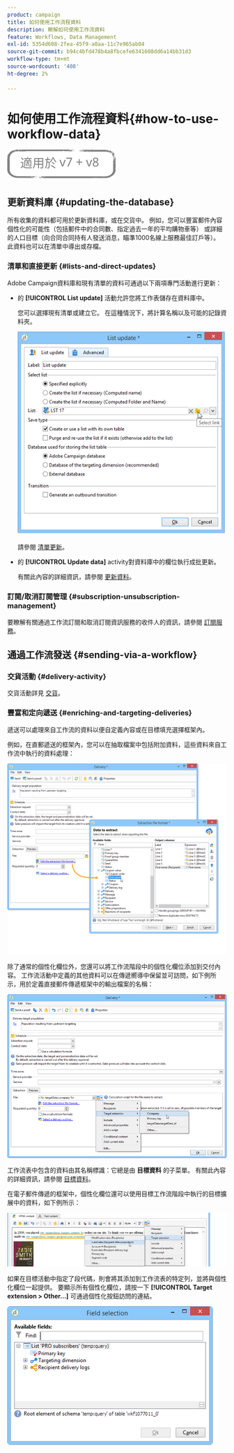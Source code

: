 ```yaml
---
product: campaign
title: 如何使用工作流程資料
description: 瞭解如何使用工作流資料
feature: Workflows, Data Management
exl-id: 5354d608-2fea-45f9-a0aa-11c7e965ab04
source-git-commit: b94c4bfd478b4a8fbcefe6341608dd6a14bb31d3
workflow-type: tm+mt
source-wordcount: '408'
ht-degree: 2%

---
```


# 如何使用工作流程資料{#how-to-use-workflow-data}

![](../../assets/common.svg)

## 更新資料庫 {#updating-the-database}

所有收集的資料都可用於更新資料庫，或在交貨中。 例如，您可以豐富郵件內容個性化的可能性（包括郵件中的合同數、指定過去一年的平均購物車等） 或詳細的人口目標（向合同合同持有人發送消息，瞄準1000名線上服務最佳訂戶等）。 此資料也可以在清單中導出或存檔。

### 清單和直接更新 {#lists-and-direct-updates}

Adobe Campaign資料庫和現有清單的資料可通過以下兩項專門活動進行更新：

* 的 **[!UICONTROL List update]** 活動允許您將工作表儲存在資料庫中。

   您可以選擇現有清單或建立它。 在這種情況下，將計算名稱以及可能的記錄資料夾。

   ![](assets/s_user_create_list.png)

   請參閱 [清單更新](list-update.md)。

* 的 **[!UICONTROL Update data]** activity對資料庫中的欄位執行成批更新。

   有關此內容的詳細資訊，請參閱 [更新資料](update-data.md)。

### 訂閱/取消訂閱管理 {#subscription-unsubscription-management}

要瞭解有關通過工作流訂閱和取消訂閱資訊服務的收件人的資訊，請參閱 [訂閱服務](subscription-services.md)。

## 通過工作流發送 {#sending-via-a-workflow}

### 交貨活動 {#delivery-activity}

交貨活動詳見 [交貨](delivery.md)。

### 豐富和定向遞送 {#enriching-and-targeting-deliveries}

遞送可以處理來自工作流的資料以便自定義內容或在目標填充選擇框架內。

例如，在直郵遞送的框架內，您可以在抽取檔案中包括附加資料，這些資料來自工作流中執行的資料處理：

![](assets/s_advuser_add_data_postal_mail.png)

除了通常的個性化欄位外，您還可以將工作流階段中的個性化欄位添加到交付內容。 工作流活動中定義的其他資料可以在傳遞嚮導中保留並可訪問，如下例所示，用於定義直接郵件傳遞框架中的輸出檔案的名稱：

![](assets/s_advuser_using_additional_data.png)

工作流表中包含的資料由其名稱標識：它總是由 **目標資料** 的子菜單。 有關此內容的詳細資訊，請參閱 [目標資料](data-life-cycle.md#target-data)。

在電子郵件傳遞的框架中，個性化欄位還可以使用目標工作流階段中執行的目標擴展中的資料，如下例所示：

![](assets/s_advuser_add_data_email.png)

如果在目標活動中指定了段代碼，則會將其添加到工作流表的特定列，並將與個性化欄位一起提供。 要顯示所有個性化欄位，請按一下 **[!UICONTROL Target extension > Other...]** 可通過個性化按鈕訪問的連結。

![](assets/s_advuser_segment_code_select.png)
